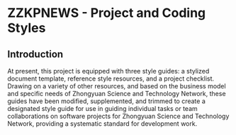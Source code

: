# ZZKPNEWS - Project and Coding Styles

## Introduction

At present, this project is equipped with three style guides: a stylized document template, reference style resources, and a project checklist. Drawing on a variety of other resources, and based on the business model and specific needs of Zhongyuan Science and Technology Network, these guides have been modified, supplemented, and trimmed to create a designated style guide for use in guiding individual tasks or team collaborations on software projects for Zhongyuan Science and Technology Network, providing a systematic standard for development work.
